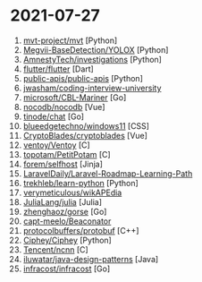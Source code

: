 # 2021-07-27

1. [mvt-project/mvt](https://github.com/mvt-project/mvt "MVT is a forensic tool to look for signs of infection in smartphone devices") [Python]
2. [Megvii-BaseDetection/YOLOX](https://github.com/Megvii-BaseDetection/YOLOX "YOLOX is a high-performance anchor-free YOLO, exceeding yolov3~v5 with MegEngine, ONNX, TensorRT, ncnn, and OpenVINO supported.") [Python]
3. [AmnestyTech/investigations](https://github.com/AmnestyTech/investigations "Indicators from Amnesty International's investigations") [Python]
4. [flutter/flutter](https://github.com/flutter/flutter "Flutter makes it easy and fast to build beautiful apps for mobile and beyond.") [Dart]
5. [public-apis/public-apis](https://github.com/public-apis/public-apis "A collective list of free APIs") [Python]
6. [jwasham/coding-interview-university](https://github.com/jwasham/coding-interview-university "A complete computer science study plan to become a software engineer.") 
7. [microsoft/CBL-Mariner](https://github.com/microsoft/CBL-Mariner "Linux OS for Azure 1P services and edge appliances") [Go]
8. [nocodb/nocodb](https://github.com/nocodb/nocodb "🔥 🔥 The Open Source Airtable alternative - Powered by Vue.js 🚀 🚀") [Vue]
9. [tinode/chat](https://github.com/tinode/chat "Instant messaging platform. Backend in Go. Clients: Swift iOS, Java Android, JS webapp, scriptable command line; chatbots") [Go]
10. [blueedgetechno/windows11](https://github.com/blueedgetechno/windows11 "windows 11 in react 💻🌈⚡") [CSS]
11. [CryptoBlades/cryptoblades](https://github.com/CryptoBlades/cryptoblades "") [Vue]
12. [ventoy/Ventoy](https://github.com/ventoy/Ventoy "A new bootable USB solution.") [C]
13. [topotam/PetitPotam](https://github.com/topotam/PetitPotam "") [C]
14. [forem/selfhost](https://github.com/forem/selfhost "Selfhost your Forem Community on your own infrastructure 🎉") [Jinja]
15. [LaravelDaily/Laravel-Roadmap-Learning-Path](https://github.com/LaravelDaily/Laravel-Roadmap-Learning-Path "") 
16. [trekhleb/learn-python](https://github.com/trekhleb/learn-python "📚 Playground and cheatsheet for learning Python. Collection of Python scripts that are split by topics and contain code examples with explanations.") [Python]
17. [verymeticulous/wikAPEdia](https://github.com/verymeticulous/wikAPEdia "A central place for apes to learn about stonks. This is not financial advice.") 
18. [JuliaLang/julia](https://github.com/JuliaLang/julia "The Julia Programming Language") [Julia]
19. [zhenghaoz/gorse](https://github.com/zhenghaoz/gorse "An open source recommender system service written in Go") [Go]
20. [capt-meelo/Beaconator](https://github.com/capt-meelo/Beaconator "A beacon generator using Cobalt Strike and PEzor.") 
21. [protocolbuffers/protobuf](https://github.com/protocolbuffers/protobuf "Protocol Buffers - Google's data interchange format") [C++]
22. [Ciphey/Ciphey](https://github.com/Ciphey/Ciphey "⚡ Automatically decrypt encryptions without knowing the key or cipher, decode encodings, and crack hashes ⚡") [Python]
23. [Tencent/ncnn](https://github.com/Tencent/ncnn "ncnn is a high-performance neural network inference framework optimized for the mobile platform") [C]
24. [iluwatar/java-design-patterns](https://github.com/iluwatar/java-design-patterns "Design patterns implemented in Java") [Java]
25. [infracost/infracost](https://github.com/infracost/infracost "Cloud cost estimates for Terraform in pull requests💰📉 Love your cloud bill!") [Go]
